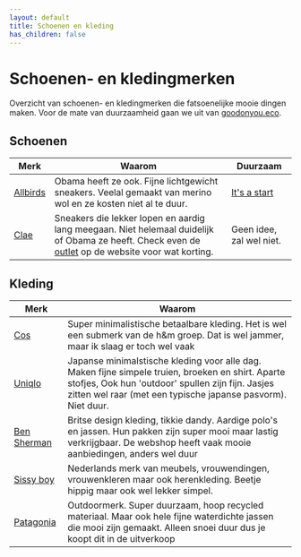 ```yaml
---
layout: default
title: Schoenen en kleding
has_children: false
---
```


# Schoenen- en kledingmerken

Overzicht van schoenen- en kledingmerken die fatsoenelijke mooie dingen maken. Voor de mate van duurzaamheid gaan we uit van [goodonyou.eco](https://directory.goodonyou.eco/).

## Schoenen

|Merk|Waarom|Duurzaam|
|----|------|--------|
|[Allbirds](https://www.allbirds.eu/)|Obama heeft ze ook. Fijne lichtgewicht sneakers. Veelal gemaakt van merino wol en ze kosten niet al te duur.|[It's a start](https://directory.goodonyou.eco/brand/allbirds)|
|[Clae](https://clae.eu/)|Sneakers die lekker lopen en aardig lang meegaan. Niet helemaal duidelijk of Obama ze heeft. Check even de [outlet](https://clae.eu/collections/men-outlet) op de website voor wat korting.|Geen idee, zal wel niet.|

## Kleding

|Merk|Waarom|
|----|------|
|[Cos](https://www.cosstores.com/en_eur/men.html)|Super minimalistische betaalbare kleding. Het is wel een submerk van de h&m groep. Dat is wel jammer, maar ik slaag er toch wel vaak|[It's a start](https://directory.goodonyou.eco/brand/cos)|
|[Uniqlo](http://uniqlo.com/)|Japanse minimalstische kleding voor alle dag. Maken fijne simpele truien, broeken en shirt. Aparte stofjes, Ook hun 'outdoor' spullen zijn fijn. Jasjes zitten wel raar (met een typische japanse pasvorm). Niet duur.|[It's a start](https://directory.goodonyou.eco/brand/uniqlo)|
|[Ben Sherman](https://www.bensherman.com/)|Britse design kleding, tikkie dandy. Aardige polo's en jassen. Hun pakken zijn super mooi maar lastig verkrijgbaar. De webshop heeft vaak mooie aanbiedingen, anders wel duur|[Not good enough](Not good enough)|
|[Sissy boy](https://www.sissy-boy.com/)|Nederlands merk van meubels, vrouwendingen, vrouwenkleren maar ook herenkleding. Beetje hippig maar ook wel lekker simpel. |[Not good enough](https://directory.goodonyou.eco/brand/sissy-boy)|
|[Patagonia](https://www.patagonia.com/home/)|Outdoormerk. Super duurzaam, hoop recycled materiaal. Maar ook hele fijne waterdichte jassen die mooi zijn gemaakt. Alleen snoei duur dus je koopt dit in de uitverkoop|[Good](https://directory.goodonyou.eco/brand/patagonia)|

